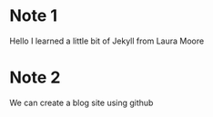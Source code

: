 ---
---
# Note 1
Hello I learned a little bit of Jekyll from Laura Moore

# Note 2
We can create a blog site using github
